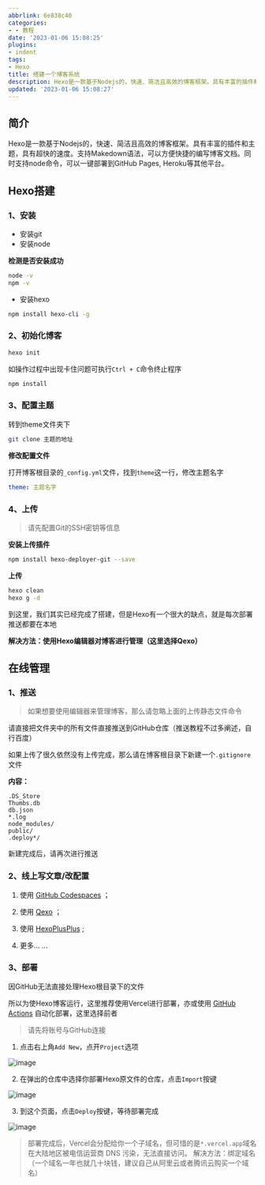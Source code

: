 ```yaml
---
abbrlink: 6e838c40
categories:
- - 教程
date: '2023-01-06 15:08:25'
plugins:
- indent
tags:
- Hexo
title: 搭建一个博客系统
description: Hexo是一款基于Nodejs的，快速、简洁且高效的博客框架。具有丰富的插件和主题，具有超快的速度。支持Makedown语法，可以方便快捷的编写博客文档。同时支持node命令，可以一键部署到GitHub Pages, Heroku等其他平台。
updated: '2023-01-06 15:08:27'
---
```

## 简介

Hexo是一款基于Nodejs的，快速、简洁且高效的博客框架。具有丰富的插件和主题，具有超快的速度。支持Makedown语法，可以方便快捷的编写博客文档。同时支持node命令，可以一键部署到GitHub Pages, Heroku等其他平台。

## Hexo搭建

### 1、安装

- 安装git
- 安装node

**检测是否安装成功**

```bash
node -v
npm -v
```

- 安装hexo

```bash
npm install hexo-cli -g
```

### 2、初始化博客

```bash
hexo init
```

如操作过程中出现卡住问题可执行`Ctrl + C`命令终止程序

```bash
npm install
```

### 3、配置主题

转到theme文件夹下

```bash
git clone 主题的地址
```

**修改配置文件**

打开博客根目录的`_config.yml`文件，找到`theme`这一行，修改主题名字

```YAML
theme: 主题名字
```

### 4、上传

> 请先配置Git的SSH密钥等信息

**安装上传插件**

```bash
npm install hexo-deployer-git --save
```

**上传**

```bash
hexo clean
hexo g -d
```

到这里，我们其实已经完成了搭建，但是Hexo有一个很大的缺点，就是每次部署推送都要在本地

**解决方法：使用Hexo编辑器对博客进行管理（这里选择Qexo）**

## 在线管理

### 1、推送

> 如果想要使用编辑器来管理博客，那么请忽略上面的上传静态文件命令

请直接把文件夹中的所有文件直接推送到GitHub仓库（推送教程不过多阐述，自行百度）

如果上传了很久依然没有上传完成，那么请在博客根目录下新建一个`.gitignore`文件

**内容：**

```
.DS_Store
Thumbs.db
db.json
*.log
node_modules/
public/
.deploy*/
```

新建完成后，请再次进行推送

### 2、线上写文章/改配置

1. 使用 [GitHub Codespaces](https://github.com/codespaces/) ；

2. 使用 [Qexo](https://www.oplog.cn/qexo/) ；

3. 使用 [HexoPlusPlus](https://hexoplusplus.js.org) ;

4. 更多... ...

### 3、部署

因GitHub无法直接处理Hexo根目录下的文件

所以为使Hexo博客运行，这里推荐使用Vercel进行部署，亦或使用 [GitHub Actions](https://xaoxuu.com/blog/20221126/#GitHub-Actions-%E8%87%AA%E5%8A%A8%E5%8C%96%E9%83%A8%E7%BD%B2) 自动化部署，这里选择前者

> 请先将账号与GitHub连接

1. 点击右上角`Add New`，点开`Project`选项

![image](https://gcore.jsdelivr.net/gh/wndbac/Static/blog_img/2023/1/image_41687b54331a498b75870525bd9b4bc0.png)

2. 在弹出的仓库中选择你部署Hexo原文件的仓库，点击`Import`按键

![image](https://gcore.jsdelivr.net/gh/wndbac/Static/blog_img/2023/1/image_51b10f51997779da1f01373e757bbab7.png)

3. 到这个页面，点击`Deploy`按键，等待部署完成

![image](https://gcore.jsdelivr.net/gh/wndbac/Static/blog_img/2023/1/image_69d70e631d5aa9c3038167263b1dd21f.png)

> 部署完成后，Vercel会分配给你一个子域名，但可惜的是`*.vercel.app`域名在大陆地区被电信运营商 DNS 污染，无法直接访问。
> 解决方法：绑定域名（一个域名一年也就几十块钱，建议自己从阿里云或者腾讯云购买一个域名）
